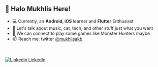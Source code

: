 ## 🦫 Halo Mukhlis Here!

- 💻 Currently, an **Android, iOS** learner and **Flutter** Enthusiast
- 💬 Let's talk about music, cat, tech, and other stuff just what you want
- 👯 We can connect to play some games like Monster Hunters maybe
- 📫 Reach me: twitter [@mukhlisakb](https://twitter.com/mukhlisakb)
  
<br>

[![Linkedin](https://i.sstatic.net/gVE0j.png) LinkedIn](https://www.linkedin.com/in/mukhlisakb/)
